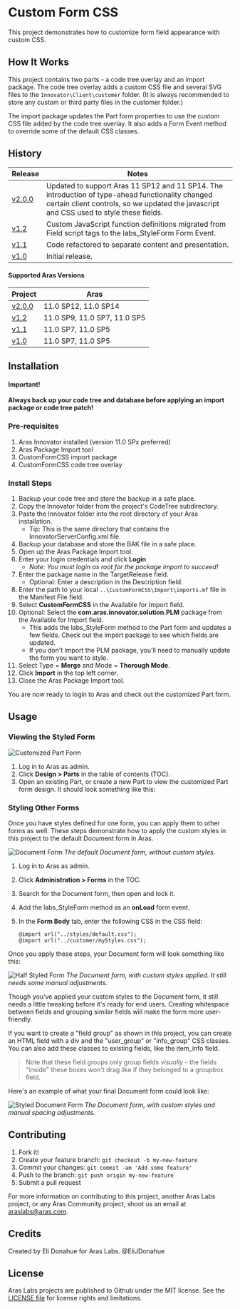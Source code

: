 # Custom Form CSS

This project demonstrates how to customize form field appearance with custom CSS.

## How It Works

This project contains two parts - a code tree overlay and an import package. The code tree overlay adds a custom CSS file and several SVG files to the `Innovator\Client\customer` folder. (It is always recommended to store any custom or third party files in the customer folder.)

The import package updates the Part form properties to use the custom CSS file added by the code tree overlay. It also adds a Form Event method to override some of the default CSS classes.

## History

Release | Notes
--------|--------
[v2.0.0](https://github.com/ArasLabs/custom-form-css/releases/tag/v2.0.0) | Updated to support Aras 11 SP12 and 11 SP14. The introduction of type-ahead functionality changed certain client controls, so we updated the javascript and CSS used to style these fields.
[v1.2](https://github.com/ArasLabs/custom-form-css/releases/tag/v1.2) | Custom JavaScript function definitions migrated from Field script tags to the labs_StyleForm Form Event.
[v1.1](https://github.com/ArasLabs/custom-form-css/releases/tag/v1.1) | Code refactored to separate content and presentation.
[v1.0](https://github.com/ArasLabs/custom-form-css/releases/tag/v1.0) | Initial release.

#### Supported Aras Versions

Project | Aras
--------|------
[v2.0.0](https://github.com/ArasLabs/custom-form-css/releases/tag/v2.0.0) | 11.0 SP12, 11.0 SP14
[v1.2](https://github.com/ArasLabs/custom-form-css/releases/tag/v1.2) | 11.0 SP9, 11.0 SP7, 11.0 SP5
[v1.1](https://github.com/ArasLabs/custom-form-css/releases/tag/v1.1) | 11.0 SP7, 11.0 SP5
[v1.0](https://github.com/ArasLabs/custom-form-css/releases/tag/v1.0) | 11.0 SP7, 11.0 SP5

## Installation

#### Important!
**Always back up your code tree and database before applying an import package or code tree patch!**

### Pre-requisites

1. Aras Innovator installed (version 11.0 SPx preferred)
2. Aras Package Import tool
3. CustomFormCSS import package
4. CustomFormCSS code tree overlay

### Install Steps

1. Backup your code tree and store the backup in a safe place.
2. Copy the Innovator folder from the project's CodeTree subdirectory.
3. Paste the Innovator folder into the root directory of your Aras installation.
    * Tip: This is the same directory that contains the InnovatorServerConfig.xml file.
4. Backup your database and store the BAK file in a safe place.
5. Open up the Aras Package Import tool.
6. Enter your login credentials and click **Login**
    * _Note: You must login as root for the package import to succeed!_
7. Enter the package name in the TargetRelease field.
    * Optional: Enter a description in the Description field.
8. Enter the path to your local `..\CustomFormCSS\Import\imports.mf` file in the Manifest File field.
9. Select **CustomFormCSS** in the Available for Import field.
10. Optional: Select the **com.aras.innovator.solution.PLM** package from the Available for Import field. 
    * This adds the labs_StyleForm method to the Part form and updates a few fields. Check out the import package to see which fields are updated. 
    * If you don't import the PLM package, you'll need to manually update the form you want to style.
10. Select Type = **Merge** and Mode = **Thorough Mode**.
11. Click **Import** in the top left corner.
12. Close the Aras Package Import tool.

You are now ready to login to Aras and check out the customized Part form.

## Usage

### Viewing the Styled Form

![Customized Part Form](./Screenshots/custom_part_form.PNG)

1. Log in to Aras as admin.
2. Click **Design > Parts** in the table of contents (TOC).
3. Open an existing Part, or create a new Part to view the customized Part form design. It should look something like this:

### Styling Other Forms

Once you have styles defined for one form, you can apply them to other forms as well. These steps demonstrate how to apply the custom styles in this project to the default Document form in Aras.

![Document Form](./Screenshots/document_form.png)
*The default Document form, without custom styles.*

1. Log in to Aras as admin.
2. Click **Administration > Forms** in the TOC.
3. Search for the Document form, then open and lock it.
4. Add the labs_StyleForm method as an **onLoad** form event.
5. In the **Form Body** tab, enter the following CSS in the CSS field:

    ```(css)
    @import url("../styles/default.css"); 
    @import url("../customer/myStyles.css");
    ```

Once you apply these steps, your Document form will look something like this:

![Half Styled Form](./Screenshots/half_styled_form.png)
*The Document form, with custom styles applied. It still needs some manual adjustments.*

Though you've applied your custom styles to the Document form, it still needs a little tweaking before it's ready for end users. Creating whitespace between fields and grouping similar fields will make the form more user-friendly. 

If you want to create a "field group" as shown in this project, you can create an HTML field with a div and the "user_group" or "info_group" CSS classes. You can also add these classes to existing fields, like the item_info field. 

>Note that these field groups only group fields *visually* - the fields "inside" these boxes won't drag like if they belonged to a groupbox field.

Here's an example of what your final Document form could look like:

![Styled Document Form](./Screenshots/styled_document_form.png)
*The Document form, with custom styles and manual spacing adjustments.*

## Contributing

1. Fork it!
2. Create your feature branch: `git checkout -b my-new-feature`
3. Commit your changes: `git commit -am 'Add some feature'`
4. Push to the branch: `git push origin my-new-feature`
5. Submit a pull request

For more information on contributing to this project, another Aras Labs project, or any Aras Community project, shoot us an email at araslabs@aras.com.

## Credits

Created by Eli Donahue for Aras Labs. @EliJDonahue

## License

Aras Labs projects are published to Github under the MIT license. See the [LICENSE file](./LICENSE.md) for license rights and limitations.
